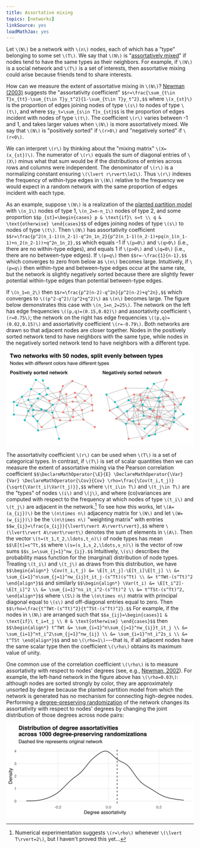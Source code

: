 ```yaml
---
title: Assortative mixing
topics: [networks]
linkSource: yes
loadMathJax: yes
---
```


Let `\(N\)` be a network with `\(n\)` nodes, each of which has a "type" belonging to some set `\(T\)`.
We say that `\(N\)` is "[assortatively mixed](https://en.wikipedia.org/wiki/Assortative_mixing)" if nodes tend to have the same types as their neighbors.
For example, if `\(N\)` is a social network and `\(T\)` is a set of interests, then assortative mixing could arise because friends tend to share interests.

How can we measure the extent of assortative mixing in `\(N\)`?
[Newman (2003)](https://doi.org/10.1103/PhysRevE.67.026126) suggests the "assortativity coefficient"
`$$r=\frac{\sum_{t\in T}x_{tt}-\sum_{t\in T}y_t^2}{1-\sum_{t\in T}y_t^2},$$`
where `\(x_{st}\)` is the proportion of edges joining nodes of type `\(s\)` to nodes of type `\(t\)`, and where
`$$y_t=\sum_{s\in T}x_{st}$$`
is the proportion of edges incident with nodes of type `\(t\)`.
The coefficient `\(r\)` varies between -1 and 1, and takes larger values when `\(N\)` is more assortatively mixed.
We say that `\(N\)` is "positively sorted" if `\(r>0\)` and "negatively sorted" if `\(r<0\)`.

We can interpret `\(r\)` by thinking about the "mixing matrix" `\(X=(x_{st})\)`.
The numerator of `\(r\)` equals the sum of diagonal entries of `\(X\)` minus what that sum would be if the distributions of entries across rows and columns were independent.
The denominator of `\(r\)` is a normalizing constant ensuring `\(\lvert r\rvert\le1\)`.
Thus `\(r\)` indexes the frequency of within-type edges in `\(N\)` relative to the frequency we would expect in a random network with the same proportion of edges incident with each type.

As an example, suppose `\(N\)` is a realization of the [planted partition model](/blog/generating-random-graphs-communities/) with `\(n_1\)` nodes of type 1, `\(n_2=n-n_1\)` nodes of type 2, and some proportion
`$$p_{st}=\begin{cases} p & \text{if}\ s=t \\ q & \text{otherwise} \end{cases}$$`
of edges joining nodes of type `\(s\)` to nodes of type `\(t\)`.
Then `\(N\)` has assortativity coefficient
`$$r=\frac{p^2(n_1-1)(n_2-1)-q^2n_1n_2}{p^2(n_1-1)(n_2-1)+pq(n_1(n_1-1)+n_2(n_2-1))+q^2n_1n_2},$$`
which equals -1 if `\(p=0\)` and `\(q>0\)` (i.e., there are no within-type edges), and equals 1 if `\(p>0\)` and `\(q=0\)` (i.e., there are no between-type edges).
If `\(p=q\)` then
`$$r=-\frac{1}{n-1},$$`
which converges to zero from below as `\(n\)` becomes large.
Intuitively, if `\(p=q\)` then within-type and between-type edges occur at the same rate, but the network is slightly negatively sorted because there are slightly fewer potential within-type edges than potential between-type edges.

If `\(n_1=n_2\)` then
`$$r=\frac{p^2(n-2)-q^2n}{p^2(n-2)+q^2n},$$`
which converges to `\((p^2-q^2)/(p^2+q^2)\)` as `\(n\)` becomes large.
The figure below demonstrates this case with `\(n_1=n_2=25\)`.
The network on the left has edge frequencies `\((p,q)=(0.15,0.02)\)` and assortativity coefficient `\(r=0.75\)`; the network on the right has edge frequencies `\((p,q)=(0.02,0.15)\)` and assortativity coefficient `\(r=-0.79\)`.
Both networks are drawn so that adjacent nodes are closer together.
Nodes in the positively sorted network tend to have neighbors with the same type, while nodes in the negatively sorted network tend to have neighbors with a different type.

![](figures/example-1.svg)

The assortativity coefficient `\(r\)` can be used when `\(T\)` is a set of categorical types.
In contrast, if `\(T\)` is set of scalar quantities then we can measure the extent of assortative mixing via the Pearson correlation coefficient
`$$\DeclareMathOperator{\E}{E}
\DeclareMathOperator{\Var}{Var}
\DeclareMathOperator{\Cov}{Cov}
\rho=\frac{\Cov(t_i,t_j)}{\sqrt{\Var(t_i)\Var(t_j)}},$$`
where `\(t_i\in T\)` and `\(t_j\in T\)` are the "types" of nodes `\(i\)` and `\(j\)`, and where (co)variances are computed with respect to the frequency at which nodes of type `\(t_i\)` and `\(t_j\)` are adjacent in the network.[^equal]
To see how this works, let `\(A=(a_{ij})\)` be the `\(n\times n\)` adjacency matrix for `\(N\)` and let `\(W=(w_{ij})\)` be the `\(n\times n\)` "weighting matrix" with entries
`$$w_{ij}=\frac{a_{ij}}{\lvert\rvert A\rvert\rvert},$$`
where `\(\lvert\rvert A\rvert\rvert\)` denotes the sum of elements in `\(A\)`.
Then the vector `\(t=(t_1,t_2,\ldots,t_n)\)` of node types has mean
`$$\E[t]=s^Tt,$$`
where `\(s=(s_1,s_2,\ldots,s_n)\)` is the vector of row sums
`$$s_i=\sum_{j=1}^nw_{ij}.$$`
Intuitively, `\(s\)` describes the probability mass function for the (marginal) distribution of node types.
Treating `\(t_i\)` and `\(t_j\)` as draws from this distribution, we have
`$$\begin{align*}
\Cov(t_i,t_j)
&= \E[t_it_j]-\E[t_i]\E[t_j] \\
&= \sum_{i=1}^n\sum_{j=1}^nw_{ij}t_it_j-(s^Tt)(s^Tt) \\
&= t^TWt-(s^Tt)^2
\end{align*}$$`
and similarly
`$$\begin{align*}
\Var(t_i)
&= \E[t_i^2]-\E[t_i]^2 \\
&= \sum_{i=1}^ns_it_i^2-(s^Tt)^2 \\
&= t^TSt-(s^Tt)^2,
\end{align*}$$`
where `\(S\)` is the `\(n\times n\)` matrix with principal diagonal equal to `\(s\)` and off-diagonal entries equal to zero.
Then
`$$\rho=\frac{t^TWt-(s^Tt)^2}{t^TSt-(s^Tt)^2}.$$`
For example, if the nodes in `\(N\)` are arranged such that
`$$a_{ij}=\begin{cases}1 & \text{if}\ t_i=t_j \\ 0 & \text{otherwise} \end{cases}$$`
then
`$$\begin{align*}
t^TWt
&= \sum_{i=1}^n\sum_{j=1}^nw_{ij}t_it_j \\
&= \sum_{i=1}^nt_i^2\sum_{j=1}^nw_{ij} \\
&= \sum_{i=1}^nt_i^2s_i \\
&= t^TSt
\end{align*}$$`
and so `\(\rho=1\)`---that is, if all adjacent nodes have the same scalar type then the coefficient `\(\rho\)` obtains its maximum value of unity.

[^equal]: Numerical experimentation suggests `\(r=\rho\)` whenever `\(\lvert T\rvert=2\)`, but I haven't proved this yet...

One common use of the correlation coefficient `\(\rho\)` is to measure assortativity with respect to nodes' degrees (see, e.g., [Newman, 2002](https://journals.aps.org/prl/abstract/10.1103/PhysRevLett.89.208701)).
For example, the left-hand network in the figure above has `\(\rho=0.03\)`: although nodes are sorted strongly by color, they are approximately unsorted by degree because the planted partition model from which the network is generated has no mechanism for connecting high-degree nodes.
Performing a [degree-preserving randomization](/blog/degree-preserving-randomisation/) of the network changes its assortativity with respect to nodes' degrees by changing the joint distribution of those degrees across node pairs:

![](figures/dpr-1.svg)

